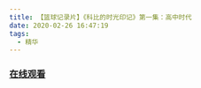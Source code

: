```yaml
---
title: 【篮球记录片】《科比的时光印记》第一集：高中时代
date: 2020-02-26 16:47:19
tags:
  - 精华
---
```


### <a href="https://www.weibo.com/tv/v/Iw09SyAUS?fid=1034:4476269325385754" target="_blank">在线观看</a>

